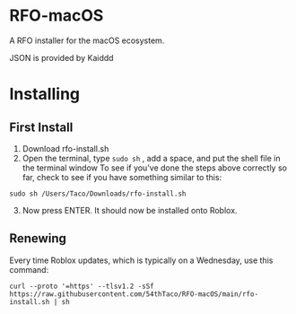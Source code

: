 # RFO-macOS

A RFO installer for the macOS ecosystem.

JSON is provided by Kaiddd

# Installing

## First Install
1. Download rfo-install.sh
2. Open the terminal, type `sudo sh` , add a space, and put the shell file in the terminal window
To see if you've done the steps above correctly so far, check to see if you have something similar to this:
```
sudo sh /Users/Taco/Downloads/rfo-install.sh
```
3. Now press ENTER. It should now be installed onto Roblox.

## Renewing
Every time Roblox updates, which is typically on a Wednesday, use this command:

```
curl --proto '=https' --tlsv1.2 -sSf https://raw.githubusercontent.com/54thTaco/RFO-macOS/main/rfo-install.sh | sh
```
